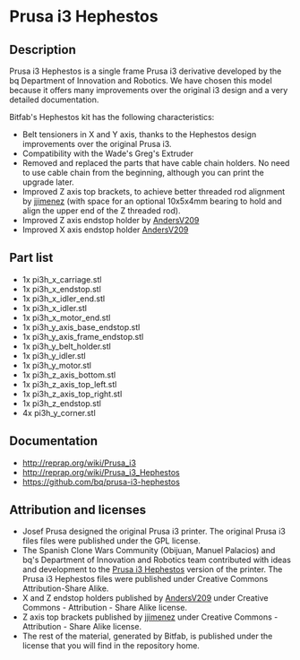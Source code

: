 # Prusa i3 Hephestos

## Description

Prusa i3 Hephestos is a single frame Prusa i3 derivative developed by the bq Department of Innovation and Robotics. We have chosen this model because it offers many improvements over the original i3 design and a very detailed documentation.

Bitfab's Hephestos kit has the following characteristics:

* Belt tensioners in X and Y axis, thanks to the Hephestos design improvements over the original Prusa i3.
* Compatibility with the Wade's Greg's Extruder
* Removed and replaced the parts that have cable chain holders. No need to use cable chain from the beginning, although you can print the upgrade later.
* Improved Z axis top brackets, to achieve better threaded rod alignment by [jjimenez](http://www.thingiverse.com/thing:1657683) (with space for an optional 10x5x4mm bearing to hold and align the upper end of the Z threaded rod).
* Improved Z axis endstop holder by [AndersV209](http://www.thingiverse.com/thing:781100)
* Improved X axis endstop holder [AndersV209](http://www.thingiverse.com/thing:784801)

## Part list

* 1x pi3h_x_carriage.stl
* 1x pi3h_x_endstop.stl
* 1x pi3h_x_idler_end.stl
* 1x pi3h_x_idler.stl
* 1x pi3h_x_motor_end.stl
* 1x pi3h_y_axis_base_endstop.stl
* 1x pi3h_y_axis_frame_endstop.stl
* 1x pi3h_y_belt_holder.stl
* 1x pi3h_y_idler.stl
* 1x pi3h_y_motor.stl
* 1x pi3h_z_axis_bottom.stl
* 1x pi3h_z_axis_top_left.stl
* 1x pi3h_z_axis_top_right.stl
* 1x pi3h_z_endstop.stl
* 4x pi3h_y_corner.stl

## Documentation

* http://reprap.org/wiki/Prusa_i3
* http://reprap.org/wiki/Prusa_i3_Hephestos
* https://github.com/bq/prusa-i3-hephestos


## Attribution and licenses

* Josef Prusa designed the original Prusa i3 printer. The original Prusa i3 files files were published under the GPL license.
* The Spanish Clone Wars Community (Obijuan, Manuel Palacios) and bq's Department of Innovation and Robotics team contributed with ideas and development to the [Prusa i3 Hephestos](https://github.com/bq/prusa-i3-hephestos) version of the printer. The Prusa i3 Hephestos files were published under Creative Commons Attribution-Share Alike.
* X and Z endstop holders published by [AndersV209](https://www.thingiverse.com/AndersV209/about) under Creative Commons - Attribution - Share Alike license.
* Z axis top brackets published by [jjimenez](https://www.thingiverse.com/jjimenez/about) under Creative Commons - Attribution - Share Alike license.
* The rest of the material, generated by Bitfab, is published under the license that you will find in the repository home.